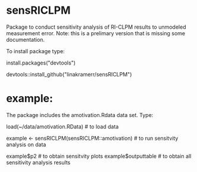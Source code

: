 # sensRICLPM
Package to conduct sensitivity analysis of RI-CLPM results to unmodeled measurement error. Note: this is a prelimary version that is missing some documentation.

To install package type: 

install.packages("devtools")

devtools::install_github("linakramerr/sensRICLPM")

# example:

The package includes the amotivation.Rdata data set. Type:

load(~/data/amotivation.RData) # to load data

example <- sensRICLPM(sensRICLPM::amotivation) # to run sensitvity analysis on data

example$p2 # to obtain sensitvity plots
example$outputtable # to obtain all sensitivity analysis results
